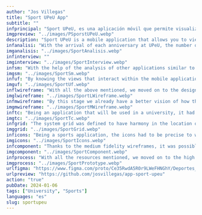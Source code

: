 ```yaml
---
author: "Jos Villegas"
title: "Sport UPeU App"
subtitle: ""
infprincipal: "Sport UPeU, es una aplicación móvil que permite visualizar la información correspondiente a los eventos deportivos de la Universidad Peruana Unión"
imgpreview: "../images/PSporstUPeU.webp"
description: "Sport UPeU is a mobile application that allows you to view the information corresponding to the sporting events of the Universidad Peruana Unión such as: fixture, results, regulations, event map, positions, among others."
infanalisi: "With the arrival of each anniversary at UPeU, the number of family members or friends of students grows since some of them will participate in sporting events. The problem arises because being in a new place requires a tool to help them. find the places where sporting events will be held or be aware of the results or when the competitions will take place"
imganalisis: "../images/SportAnalisis.webp"
infinterview: ""
imginterview: "../images/SportInterview.webp"
infsm: "With the help of the analysis of other applications similar to the proposal, the site map was designed with the views that would be in the application."
imgsm: "../images/SportSm.webp"
infuf: "By knowing the views that interact within the mobile application, the user flows were designed to know what decisions users will make and have a better idea of ​​the future sketch to be designed."
imguf: "../images/SportUf.webp"
inflwireframe: "With all the above mentioned, we moved on to the design of the low-fidelity wireframes and corroborated that what was investigated is captured in these sketches and if there is a change it does not affect the main idea."
imglwireframe: "../images/SportLWireframe.webp"
infmwireframe: "By this stage we already have a better vision of how the app will look, so we translate the sketches into medium-fidelity wireframes in which we will have a more realistic design of the original idea."
imgmwireframe: "../images/SportMWireframe.webp"
inftc: "Being an application that will be used in a university, it had to comply with the company's representative colors and maintain harmony but change the typography and give it a more sporty tone."
imgtc: "../images/SportTc.webp"
infgrid: "The system grid was defined to have harmony in the location of information and components within the mobile application"
imggrid: "../images/SportGrid.webp"
inficons: "Being a sports application, the icons had to be precise to want to inform the actions they carried out, whether or not with the presence of an accompanied text indicating the action."
imgicons: "../images/SportIcons.webp"
infcomponent: "Thanks to the medium fidelity wireframes, it was possible to find sections where certain points were repetitive and had states, therefore components were created that will help the design be faster and its future development more feasible."
imgcomponent: "../images/SportComponent.webp"
infprocess: "With all the resources mentioned, we moved on to the high fidelity design stage in which the best vision of the proposed idea was defined."
imgprocess: "../images/SportPrototype.webp"
urlfigma: "https://www.figma.com/proto/Ce35RwdA5R0r9LWeFHNGhY/Deportes_UPeU?page-id=1%3A10&node-id=106-2410&viewport=458%2C666%2C0.13&t=XVdmKzc57nFyFX2Y-9&scaling=scale-down&content-scaling=fixed&starting-point-node-id=106%3A2410&show-proto-sidebar=1"
urlpreview: "https://github.com/josvillegas/app-sport-upeu"
action: "true"
pubDate: 2024-01-06
tags: ["University", "Sports"]
languages: "es"
slug: sportupeu
---
```

